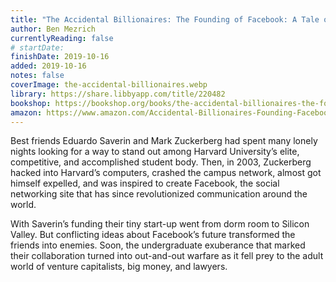 ```yaml
---
title: "The Accidental Billionaires: The Founding of Facebook: A Tale of Sex, Money, Genius and Betrayal"
author: Ben Mezrich
currentlyReading: false
# startDate: 
finishDate: 2019-10-16
added: 2019-10-16
notes: false
coverImage: the-accidental-billionaires.webp
library: https://share.libbyapp.com/title/220482
bookshop: https://bookshop.org/books/the-accidental-billionaires-the-founding-of-facebook-a-tale-of-sex-money-genius-and-betrayal/9780307740984
amazon: https://www.amazon.com/Accidental-Billionaires-Founding-Facebook-Betrayal/dp/0307740986
---
```


Best friends Eduardo Saverin and Mark Zuckerberg had spent many lonely nights looking for a way to stand out among Harvard University’s elite, competitive, and accomplished  student body. Then, in 2003, Zuckerberg hacked into Harvard’s computers, crashed the campus network, almost got himself expelled, and was inspired to create Facebook, the social networking site that has since revolutionized communication around the world.

With Saverin’s funding their tiny start-up went from dorm room to Silicon Valley. But conflicting ideas about Facebook’s future transformed the friends into enemies. Soon, the undergraduate exuberance that marked their collaboration turned into out-and-out warfare as it fell prey to the adult world of venture capitalists, big money, and lawyers.
